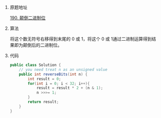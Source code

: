 1. 原题地址

   [190. 颠倒二进制位](https://leetcode-cn.com/problems/reverse-bits/)

2. 算法

   将这个数无符号右移得到末尾的 0 或 1，将这个 0 或 1通过二进制运算得到结果即为颠倒后的二进制位。

3. 代码

   ```java
   public class Solution {
       // you need treat n as an unsigned value
       public int reverseBits(int n) {
           int result = 0;
           for(int i = 0; i < 32; i++){
               result = result * 2 + (n & 1);
               n >>>= 1;
           }  
           return result;
       }
   }
   ```

   